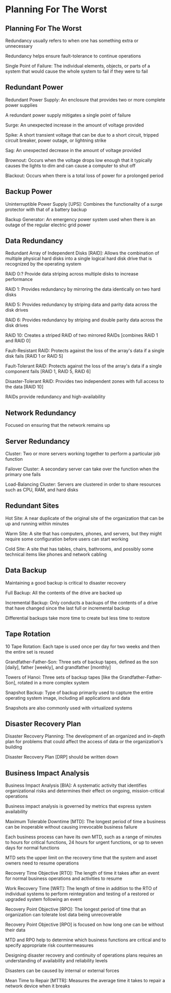 # Planning For The Worst # 

## Planning For The Worst ## 

Redundancy usually refers to when one has something extra or unnecessary 

Redundancy helps ensure fault-tolerance to continue operations 

Single Point of Failure: The individual elements, objects, or parts of a system that would cause the whole system to fail if they were to fail 

## Redundant Power ## 

Redundant Power Supply: An enclosure that provides two or more complete power supplies 

A redundant power supply mitigates a single point of failure 

Surge: An unexpected increase in the amount of voltage provided 

Spike: A short transient voltage that can be due to a short circuit, tripped circuit breaker, power outage, or lightning strike 

Sag: An unexpected decrease in the amount of voltage provided 

Brownout: Occurs when the voltage drops low enough that it typically causes the lights to dim and can cause a computer to shut off 

Blackout: Occurs when there is a total loss of power for a prolonged period 

## Backup Power ## 

Uninterruptible Power Supply [UPS]: Combines the functionality of a surge protector with that of a battery backup 

Backup Generator: An emergency power system used when there is an outage of the regular electric grid power 

## Data Redundancy ## 

Redundant Array of Independent Disks [RAID]: Allows the combination of multiple physical hard disks into a single logical hard disk drive that is recognized by the operating system 

RAID 0:? Provide data striping across multiple disks to increase performance 

RAID 1: Provides redundancy by mirroring the data identically on two hard disks 

RAID 5: Provides redundancy by striping data and parity data across the disk drives 

RAID 6: Provides redundancy by striping and double parity data across the disk drives 

RAID 10: Creates a striped RAID of two mirrored RAIDs [combines RAID 1 and RAID 0] 

Fault-Resistant RAID: Protects against the loss of the array's data if a single disk fails [RAID 1 or RAID 5] 

Fault-Tolerant RAID: Protects against the loss of the array's data if a single component fails [RAID 1, RAID 5, RAID 6] 

Disaster-Tolerant RAID: Provides two independent zones with full access to the data [RAID 10] 

RAIDs provide redundancy and high-availability 

## Network Redundancy ## 

Focused on ensuring that the network remains up 

## Server Redundancy ## 

Cluster: Two or more servers working together to perform a particular job function 

Failover Cluster: A secondary server can take over the function when the primary one fails 

Load-Balancing Cluster: Servers are clustered in order to share resources such as CPU, RAM, and hard disks 

## Redundant Sites ## 

Hot Site: A near duplicate of the original site of the organization that can be up and running within minutes 

Warm Site: A site that has computers, phones, and servers, but they might require some configuration before users can start working 

Cold Site: A site that has tables, chairs, bathrooms, and possibly some technical items like phones and network cabling 

## Data Backup ## 

Maintaining a good backup is critical to disaster recovery 

Full Backup: All the contents of the drive are backed up 

Incremental Backup: Only conducts a backups of the contents of a drive that have changed since the last full or incremental backup 

Differential backups take more time to create but less time to restore 

## Tape Rotation ## 

10 Tape Rotation: Each tape is used once per day for two weeks and then the entire set is reused 

Grandfather-Father-Son: Three sets of backup tapes, defined as the son [daily], father [weekly], and grandfather [monthly] 

Towers of Hanoi: Three sets of backup tapes [like the Grandfather-Father-Son], rotated in a more complex system 

Snapshot Backup: Type of backup primarily used to capture the entire operating system image, including all applications and data 

Snapshots are also commonly used with virtualized systems 

## Disaster Recovery Plan ## 

Disaster Recovery Planning: The development of an organized and in-depth plan for problems that could affect the access of data or the organization's building 

Disaster Recovery Plan [DRP] should be written down 

## Business Impact Analysis ## 

Business Impact Analysis [BIA]: A systematic activity that identifies organizational risks and determines their effect on ongoing, mission-critical operations 

Business impact analysis is governed by metrics that express system availability 

Maximum Tolerable Downtime [MTD]: The longest period of time a business can be inoperable without causing irrevocable business failure 

Each business process can have its own MTD, such as a range of minutes to hours for critical functions, 24 hours for urgent functions, or up to seven days for normal functions 

MTD sets the upper limit on the recovery time that the system and asset owners need to resume operations 

Recovery Time Objective [RTO]: The length of time it takes after an event for normal business operations and activities to resume 

Work Recovery Time [WRT]: The length of time in addition to the RTO of individual systems to perform reintegration and testing of a restored or upgraded system following an event 

Recovery Point Objective [RPO]: The longest period of time that an organization can tolerate lost data being unrecoverable 

Recovery Point Objective [RPO] is focused on how long one can be without their data 

MTD and RPO help to determine which business functions are critical and to specify appropriate risk countermeasures 

Designing disaster recovery and continuity of operations plans requires an understanding of availability and reliability levels 

Disasters can be caused by internal or external forces 

Mean Time to Repair [MTTR]: Measures the average time it takes to repair a network device when it breaks 